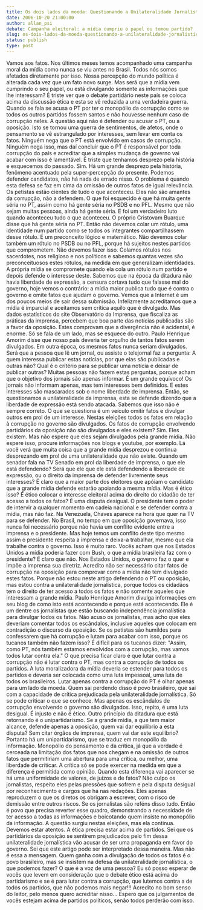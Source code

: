 ```yaml
---
title: Os dois lados da moeda: Questionando a Unilateralidade Jornalística.
date: 2006-10-20 21:00:00
author: allan_psi
debate: Campanha eleitoral: a mídia cumpriu o papel ou tomou partido?
slug: os-dois-lados-da-moeda-questionando-a-unilateralidade-jornalistica
status: publish 
type: post
---
```


Vamos aos fatos. Nos últimos meses temos acompanhado uma campanha moral da mídia como nunca se viu antes no Brasil. Todos nós somos afetados diretamente por isso. Nossa percepção do mundo política é alterada cada vez que um fato novo surge. Mas será que a mídia vem cumprindo o seu papel, ou está divulgando somente as informações que lhe interessam? É triste ver que o debate partidário neste país se coloca acima da discussão ética e esta se vê reduzida a uma verdadeira guerra. Quando se fala se acusa o PT por ter o monopólio da corrupção como se todos os outros partidos fossem santos e não houvesse nenhum caso de corrupção neles. A questão aqui não é defender ou acusar o PT, ou a oposição. Isto se tornou uma guerra de sentimentos, de afetos, onde o pensamento se vê estrangulado por interesses, sem levar em conta os fatos. Ninguém nega que o PT está envolvido em casos de corrupção. Ninguém nega isso, mas daí concluir que o PT é responsável por toda corrupção do país e acreditar que a simples mudança de governo vai acabar com isso é lamentável. É triste que tenhamos desprezo pela história e esquecemos do passado. Sim. Há um grande desprezo pela história, fenômeno acentuado pela super-percepção do presente. Podemos defender candidatos, não há nada de errado nisso. O problema é quando esta defesa se faz em cima da omissão de outros fatos de igual relevância. Os petistas estão cientes de tudo o que aconteceu. Eles não são amantes da corrupção, não a defendem. O que foi esquecido é que há muita gente séria no PT, assim como há gente séria no PSDB e no PFL. Mesmo que não sejam muitas pessoas, ainda há gente séria. E foi um verdadeiro luto quando aconteceu tudo o que aconteceu. O próprio Cristovam Buarque disse que há gente séria no PT. Então não devemos colar um rótulo, uma identidade num partido como se todos os integrantes compartilhassem desse rótulo. É um preconceito lógico e matemático. Não devemos colar também um rótulo no PSDB ou no PFL, porque há sujeitos nestes partidos que comprometem. Não devemos fazer isso. Colamos rótulos nos sacerdotes, nos religioso e nos políticos e sabemos quantas vezes são preconceituosos estes rótulos, na medida em que generalizam identidades. A própria mídia se compromete quando ela cola um rótulo num partido e depois defende o interesse deste. Sabemos que na época da ditadura não havia liberdade de expressão, a censura cortava tudo que falasse mal do governo, hoje vemos o contrário: a mídia maior publica tudo que é contra o governo e omite fatos que ajudam o governo. Vemos que a Internet é um dos poucos meios de sair dessa submissão. Infelizmente acreditamos que a mídia é imparcial e aceitamos sem crítica aquilo que é divulgado. Mas dados estatísticos do site Observatório da Imprensa, que fiscaliza as práticas da imprensa, percebem que boa parte das notícias publicadas são a favor da oposição. Estes comprovam que a divergência não é acidental, é enorme. Só se fala de um lado, mas se esquece do outro. Paulo Henrique Amorim disse que nosso país deveria ter orgulho de tantos fatos serem divulgados. Em outra época, os mesmos fatos nunca seriam divulgados. Será que a pessoa que lê um jornal, ou assiste o telejornal faz a pergunta: A quem interessa publicar estas notícias, por que elas são publicadas e outras não? Qual é o critério para se publicar uma notícia e deixar de publicar outras? Muitas pessoas não fazem estas perguntas, porque acham que o objetivo dos jornais são apenas informar. É um grande equívoco! Os jornais não informam apenas, mas tem interesses bem definidos. E estes interesses são mascarados sob o nome liberdade de imprensa. Então, se questionamos a unilateralidade da imprensa, esta se defende dizendo que a liberdade de expressão está sendo atacada. Sabemos que isso não é sempre correto. O que se questiona é um veículo omitir fatos e divulgar outros em prol de um interesse. Nestas eleições todos os fatos em relação à corrupção no governo são divulgados. Os fatos de corrupção envolvendo partidários da oposição não são divulgados e eles existem? Sim. Eles existem. Mas não espere que eles sejam divulgados pela grande mídia. Não espere isso, procure informações nos blogs e youtube, por exemplo. Lá você verá que muita coisa que a grande mídia desprezou e continua desprezando em prol de uma unilateralidade que não existe. Quando um senador fala na TV Senado em prol da liberdade de imprensa, o que ele está defendendo? Será que ele que ele está defendendo a liberdade de expressão, ou o direito da imprensa de defender livremente seus interesses? É claro que a maior parte dos eleitores que apóiam o candidato que a grande mídia defende estarão apoiando a mesma mídia. Mas é ético isso? É ético colocar o interesse eleitoral acima do direito do cidadão de ter acesso a todos os fatos? É uma disputa desigual. O presidente tem o poder de intervir a qualquer momento em cadeia nacional e se defender contra a mídia, mas não faz. Na Venezuela, Chaves aparece na hora que quer na TV para se defender. No Brasil, no tempo em que oposição governava, isso nunca foi necessário porque não havia um conflito evidente entre a imprensa e o presidente. Mas hoje temos um conflito deste tipo mesmo assim o presidente respeita a imprensa e deixa-a trabalhar, mesmo que ela trabalhe contra o governo. Isso é muito raro. Vocês acham que nos Estados Unidos a mídia poderia fazer com Bush, o que a mídia brasileira faz com o presidente? É claro que não. Nos Estados Unidos, o governo faz o quer e impõe a imprensa sua diretriz. Acredito não ser necessário citar fatos de corrupção na oposição para comprovar como a mídia não tem divulgado estes fatos. Porque não estou neste artigo defendendo o PT ou oposição, mas estou contra a unilateralidade jornalística, porque todos os cidadãos tem o direito de ter acesso a todos os fatos e não somente aqueles que interessam a grande mídia. Paulo Henrique Amorim divulga informações em seu blog de como isto está acontecendo e porque está acontecendo. Ele é um dentre os jornalistas que estão buscando independência jornalística para divulgar todos os fatos. Não acuso os jornalistas, mas acho que eles deveriam comentar todos os escândalos, inclusive aqueles que colocam em contradição o discurso da oposição. Se os petistas são humildes para confessarem que há corrupção e lutam para acabar com isso, porque os tucanos também não fazem isso? É difícil para os tucanos dizer: "Assim, como PT, nós também estamos envolvidos com a corrupção, mas vamos todos lutar contra ela." O que precisa ficar claro é que lutar contra a corrupção não é lutar contra o PT, mas contra a corrupção de todos os partidos. A luta moralizadora da mídia deveria se estender para todos os partidos e deveria ser colocada como uma luta impessoal, uma luta de todos os brasileiros. Lutar apenas contra a corrupção do PT é olhar apenas para um lado da moeda. Quem sai perdendo disso é povo brasileiro, que sai com a capacidade de crítica prejudicada pela unilateralidade jornalística. Só se pode criticar o que se conhece. Mas apenas os escândalos de corrupção envolvendo o governo são divulgados. Isso, repito, é uma luta desigual. É injusto e não é ético. Outro princípio da ditadura que está retornando é o unipartidarismo. Se a grande mídia, a que tem maior alcance, defende apenas a oposição, quem vai dar equilíbrio a esta disputa? Sem citar órgãos de imprensa, quem vai dar este equilíbrio? Portanto há um unipartidarismo, que se traduz em monopólio da informação. Monopólio do pensamento e da crítica, já que a verdade é cerceada na limitação dos fatos que nos chegam e na omissão de outros fatos que permitiriam uma abertura para uma crítica, ou melhor, uma liberdade de criticar. A crítica só se pode exercer na medida em que a diferença é permitida como opinião. Quando esta diferença vai aparecer se há uma uniformidade de valores, de juízos e de fatos? Não culpo os jornalistas, respeito eles pelas pressões que sofrem e pela disputa desigual por reconhecimento e cargos que há nas redações. Eles apenas reproduzem o que os diretos os obrigam a escrever, com o risco de demissão entre outros riscos. Se os jornalistas são reféns disso tudo. Então é povo que precisa reverter esse quadro, demonstrando a necessidade de ter acesso a todas as informações e boicotando quem insiste no monopólio da informação. A questão surgiu nestas eleições, mas ela continua. Devemos estar atentos. A ética precisa estar acima de partidos. Sei que os partidários da oposição se sentirem prejudicados pelo fim dessa unilateralidade jornalística vão acusar de ser uma propaganda em favor do governo. Sei que este artigo pode ser interpretado dessa maneira. Mas não é essa a mensagem. Quem ganha com a divulgação de todos os fatos é o povo brasileiro, mas se insistem na defesa da unilateralidade jornalística, o que podemos fazer? O que é a voz de uma pessoa? Eu só posso esperar de vocês que levem em consideração que o debate ético está acima do partidarismo e se é para lutar contra a corrupção, que lutemos contra a de todos os partidos, que não podemos mais negar!!! Acredito no bom senso do leitor, pelo menos quero acreditar nisso... Espero que os julgamentos de vocês estejam acima de partidos políticos, senão todos perderão com isso.
